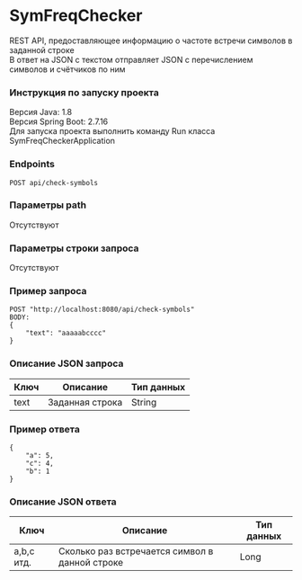 # SymFreqChecker
REST API, предоставляющее информацию о частоте встречи символов в заданной строке  
В ответ на JSON с текстом отправляет JSON с перечислением символов и счётчиков по ним  
  
### Инструкция по запуску проекта
Версия Java: 1.8  
Версия Spring Boot: 2.7.16   
Для запуска проекта выполнить команду Run класса SymFreqCheckerApplication  

### Endpoints  
```
POST api/check-symbols  
```
### Параметры path  
Отсутствуют  

### Параметры строки запроса  
Отсутствуют  

### Пример запроса  
```
POST "http://localhost:8080/api/check-symbols"
BODY:  
{  
    "text": "aaaaabcccc"  
}  
```
### Описание JSON запроса
| Ключ | Описание | Тип данных |
|----------------|---------|----------------|
| text | Заданная строка | String |

### Пример ответа 
```
{  
    "a": 5,  
    "c": 4,  
    "b": 1  
}  
```
### Описание JSON ответа
| Ключ | Описание | Тип данных |
|----------------|---------|----------------|
| a,b,c итд. | Сколько раз встречается символ в данной строке | Long |

